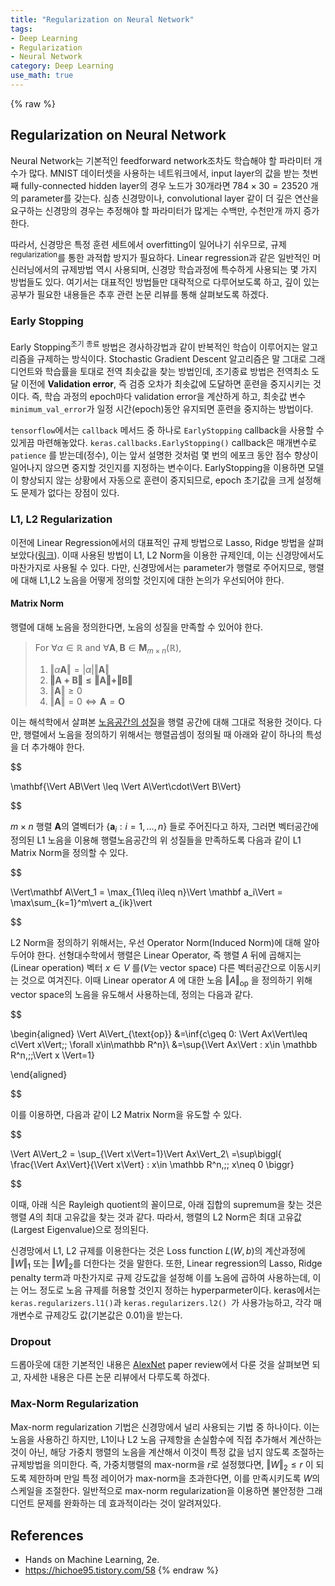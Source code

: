 ```yaml
---
title: "Regularization on Neural Network"
tags:
- Deep Learning
- Regularization
- Neural Network
category: Deep Learning
use_math: true
---
```

{% raw %}
## Regularization on Neural Network

Neural Network는 기본적인 feedforward network조차도 학습해야 할 파라미터 개수가 많다. MNIST 데이터셋을 사용하는 네트워크에서, input layer의 값을 받는 첫번째 fully-connected hidden layer의 경우 노드가 30개라면 $784\times30 = 23520$ 개의 parameter를 갖는다. 심층 신경망이나, convolutional layer 같이 더 깊은 연산을 요구하는 신경망의 경우는 추정해야 할 파라미터가 많게는 수백만, 수천만개 까지 증가한다.

따라서, 신경망은 특정 훈련 세트에서 overfitting이 일어나기 쉬우므로, 규제<sup>regularization</sup>를 통한 과적합 방지가 필요하다. Linear regression과 같은 일반적인 머신러닝에서의 규제방법 역시 사용되며, 신경망 학습과정에 특수하게 사용되는 몇 가지 방법들도 있다. 여기서는 대표적인 방법들만 대략적으로 다루어보도록 하고, 깊이 있는 공부가 필요한 내용들은 추후 관련 논문 리뷰를 통해 살펴보도록 하겠다.

### Early Stopping

Early Stopping<sup>조기 종료</sup> 방법은 경사하강법과 같이 반복적인 학습이 이루어지는 알고리즘을 규제하는 방식이다. Stochastic Gradient Descent 알고리즘은 말 그대로 그래디언트와 학습률을 토대로 전역 최솟값을 찾는 방법인데, 조기종료 방법은 전역최소 도달 이전에 **Validation error**, 즉 검증 오차가 최솟값에 도달하면 훈련을 중지시키는 것이다. 즉, 학습 과정의 epoch마다 validation error을 계산하게 하고, 최솟값 변수 `minimum_val_error`가 일정 시간(epoch)동안 유지되면 훈련을 중지하는 방법이다.

`tensorflow`에서는 `callback` 메서드 중 하나로 `EarlyStopping` callback을 사용할 수 있게끔 마련해놓았다. `keras.callbacks.EarlyStopping()` callback은 매개변수로 `patience` 를 받는데(정수), 이는 앞서 설명한 것처럼 몇 번의 에포크 동안 점수 향상이 일어나지 않으면 중지할 것인지를 지정하는 변수이다. EarlyStopping을 이용하면 모델이 향상되지 않는 상황에서 자동으로 훈련이 중지되므로, epoch 초기값을 크게 설정해도 문제가 없다는 장점이 있다.

### L1, L2 Regularization

이전에 Linear Regression에서의 대표적인 규제 방법으로 Lasso, Ridge 방법을 살펴보았다([링크](https://ddangchani.github.io/linear%20model/linearreg1/)). 이때 사용된 방법이 L1, L2 Norm을 이용한 규제인데, 이는 신경망에서도 마찬가지로 사용될 수 있다. 다만, 신경망에서는 parameter가 행렬로 주어지므로, 행렬에 대해 L1,L2 노음을 어떻게 정의할 것인지에 대한 논의가 우선되어야 한다.

#### Matrix Norm

행렬에 대해 노음을 정의한다면, 노음의 성질을 만족할 수 있어야 한다.

> For $\forall \alpha\in\mathbb R$ and $\forall \mathbf A,\mathbf B\in\mathbf M_{m\times n}(\mathbb R)$,
>
> 1. $\Vert\alpha\mathbf A\Vert = \vert \alpha\vert \Vert\mathbf A\Vert$
> 2. $\mathbf{\Vert A+B\Vert \leq \Vert A\Vert +\Vert B\Vert}$
> 3. $\Vert\mathbf A\Vert\geq0$
> 4. $\Vert\mathbf A\Vert = 0 \iff \mathbf A=\mathbf O$

이는 해석학에서 살펴본 [노음공간의 성질](https://ddangchani.github.io/mathematics/실해석학10/)을 행렬 공간에 대해 그대로 적용한 것이다. 다만, 행렬에서 노음을 정의하기 위해서는 행렬곱셈이 정의될 때 아래와 같이 하나의 특성을 더 추가해야 한다.

$$

\mathbf{\Vert AB\Vert \leq \Vert A\Vert\cdot\Vert B\Vert}

$$

$m\times n$ 행렬 $\mathbf A$의 열벡터가 $\{\mathbf a_i:i=1,\ldots,n\}$ 들로 주어진다고 하자, 그러면 벡터공간에 정의된 L1 노음을 이용해 행렬노음공간의 위 성질들을 만족하도록 다음과 같이 L1 Matrix Norm을 정의할 수 있다.

$$

\Vert\mathbf A\Vert_1 = \max_{1\leq i\leq n}\Vert \mathbf a_i\Vert = \max\sum_{k=1}^m\vert a_{ik}\vert 

$$

L2 Norm을 정의하기 위해서는, 우선 Operator Norm(Induced Norm)에 대해 알아두어야 한다. 선형대수학에서 행렬은 Linear Operator, 즉 행렬 $A$ 뒤에 곱해지는(Linear operation) 벡터 $x\in V$ 를($V$는 vector space) 다른 벡터공간으로 이동시키는 것으로 여겨진다. 이때 Linear operator $A$ 에 대한 노음 $\Vert A\Vert_{\text{op}}$ 을 정의하기 위해 vector space의 노음을 유도해서 사용하는데, 정의는 다음과 같다.

$$

\begin{aligned}
\Vert A\Vert_{\text{op}} &=\inf\{c\geq 0: \Vert Ax\Vert\leq c\Vert x\Vert\;\; \forall x\in\mathbb R^n\}\\
&=\sup\{\Vert Ax\Vert : x\in \mathbb R^n,\;\;\Vert x \Vert=1\}

\end{aligned}

$$

이를 이용하면, 다음과 같이 L2 Matrix Norm을 유도할 수 있다.

$$

\Vert A\Vert_2 = \sup_{\Vert x\Vert=1}\Vert Ax\Vert_2\\
=\sup\biggl\{ \frac{\Vert Ax\Vert}{\Vert x\Vert} : x\in \mathbb R^n,\;\; x\neq 0 \biggr\}

$$

이때, 아래 식은 Rayleigh quotient의 꼴이므로, 아래 집합의 supremum을 찾는 것은 행렬 $A$의 최대 고유값을 찾는 것과 같다. 따라서, 행렬의 L2 Norm은 최대 고유값(Largest Eigenvalue)으로 정의된다.

신경망에서 L1, L2 규제를 이용한다는 것은 Loss function $L(W,b)$의 계산과정에 $\Vert W\Vert_1$ 또는 $\Vert W\Vert_2$를 더한다는 것을 말한다. 또한, Linear regression의 Lasso, Ridge penalty term과 마찬가지로 규제 강도값을 설정해 이를 노음에 곱하여 사용하는데, 이는 어느 정도로 노음 규제를 허용할 것인지 정하는 hyperparmeter이다. keras에서는 `keras.regularizers.l1()`과 `keras.regularizers.l2() `가 사용가능하고, 각각 매개변수로 규제강도 값(기본값은 0.01)을 받는다.

### Dropout

드롭아웃에 대한 기본적인 내용은 [AlexNet](https://ddangchani.github.io/deep%20learning/AlexNet/) paper review에서 다룬 것을 살펴보면 되고, 자세한 내용은 다른 논문 리뷰에서 다루도록 하겠다.

### Max-Norm Regularization

Max-norm regularization 기법은 신경망에서 널리 사용되는 기법 중 하나이다. 이는 노음을 사용하긴 하지만, L1이나 L2 노음 규제항을 손실함수에 직접 추가해서 계산하는 것이 아닌, 해당 가중치 행렬의 노음을 계산해서 이것이 특정 값을 넘지 않도록 조절하는 규제방법을 의미한다. 즉, 가중치행렬의 max-norm을 $r$로 설정했다면, $\Vert W\Vert_2\leq r$ 이 되도록 제한하며 만일 특정 레이어가 max-norm을 초과한다면, 이를 만족시키도록 $W$의 스케일을 조절한다. 일반적으로 max-norm regularization을 이용하면 불안정한 그래디언트 문제를 완화하는 데 효과적이라는 것이 알려져있다.



## References

- Hands on Machine Learning, 2e.
- https://hichoe95.tistory.com/58
{% endraw %}